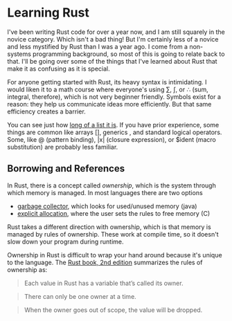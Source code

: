 # Learning Rust

I've been writing Rust code for over a year now, and I am still squarely in the novice category. Which isn't a bad thing! But I'm certainly less of a novice and less mystified by Rust than I was a year ago. I come from a non-systems programming background, so most of this is going to relate back to that. I'll be going over some of the things that I've learned about Rust that make it as confusing as it is special.

For anyone getting started with Rust, its heavy syntax is intimidating. I would liken it to a math course where everyone's using ∑, ∫, or ∴ (sum, integral, therefore), which is not very beginner friendly. Symbols exist for a reason: they help us communicate ideas more efficiently. But that same efficiency creates a barrier.

You can see just how [long of a list it is](https://doc.rust-lang.org/book/second-edition/appendix-02-operators.html?highlight=syntax#operators). If you have prior experience, some things are common like arrays [], generics <T>, and standard logical operators. Some, like @ (pattern binding), |x| (closure expression), or $ident (macro substitution) are probably less familiar.

## Borrowing and References

In Rust, there is a concept called _ownership_, which is the system through which memory is managed. In most languages there are two options

* [garbage collector](https://docs.microsoft.com/en-us/dotnet/standard/garbage-collection/fundamentals), which looks for used/unused memory (java)
* [explicit allocation](https://en.cppreference.com/w/cpp/language/raii), where the user sets the rules to free memory (C)

Rust takes a different direction with ownership, which is that memory is managed by rules of ownership. These work at compile time, so it doesn't slow down your program during runtime.

Ownership in Rust is difficult to wrap your hand around because it's unique to the language. The [Rust book, 2nd edition](https://doc.rust-lang.org/book/second-edition/ch04-01-what-is-ownership.html) summarizes the rules of ownership as:

> Each value in Rust has a variable that’s called its owner.

> There can only be one owner at a time.

> When the owner goes out of scope, the value will be dropped.

